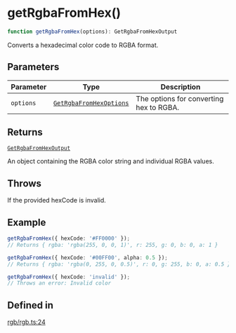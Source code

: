 # getRgbaFromHex()

```ts
function getRgbaFromHex(options): GetRgbaFromHexOutput
```

Converts a hexadecimal color code to RGBA format.

## Parameters

| Parameter | Type | Description |
| ------ | ------ | ------ |
| `options` | [`GetRgbaFromHexOptions`](../interfaces/GetRgbaFromHexOptions.md) | The options for converting hex to RGBA. |

## Returns

[`GetRgbaFromHexOutput`](../interfaces/GetRgbaFromHexOutput.md)

An object containing the RGBA color string and individual RGBA values.

## Throws

If the provided hexCode is invalid.

## Example

```ts
getRgbaFromHex({ hexCode: '#FF0000' });
// Returns { rgba: 'rgba(255, 0, 0, 1)', r: 255, g: 0, b: 0, a: 1 }

getRgbaFromHex({ hexCode: '#00FF00', alpha: 0.5 });
// Returns { rgba: 'rgba(0, 255, 0, 0.5)', r: 0, g: 255, b: 0, a: 0.5 }

getRgbaFromHex({ hexCode: 'invalid' });
// Throws an error: Invalid color
```

## Defined in

[rgb/rgb.ts:24](https://github.com/Sillybit-io/colorhacks/blob/9a1a410a2ab3d0d5aa1082a1583a18ba63dd35e8/src/features/rgb/rgb.ts#L24)

